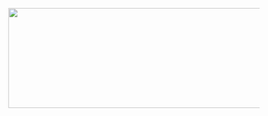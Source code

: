 <p align="center">
  <img width="600" height="200" src="https://specials-images.forbesimg.com/imageserve/557f3a3ae4b017853ecec0cf/300x300.jpg?fit=scale&background=000000">
</p>
